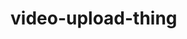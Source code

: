 # video-upload-thing

[](https://github.com/gabors0/video-upload-thing/blob/main/readme/screenshot.png)
